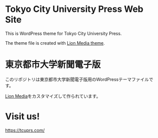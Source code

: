 # Tokyo City University Press Web Site

This is WordPress theme for Tokyo City University Press.

The theme file is created with [Lion Media theme](http://lionmedia.fit-jp.com/).

# 東京都市大学新聞電子版
このリポジトリは東京都市大学新聞電子版用のWordPressテーマファイルです。

[Lion Media](http://lionmedia.fit-jp.com/)をカスタマイズして作られています。

# Visit us!
https://tcuprs.com/
